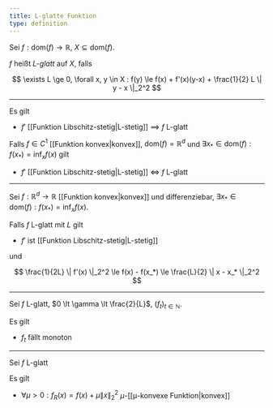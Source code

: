 ```yaml
---
title: L-glatte Funktion
type: definition
---
```


Sei $f : \text{dom}(f) \to \mathbb{R}$, $X \subseteq \text{dom}(f)$.

$f$ heißt *L-glatt* auf $X$, falls

$$
	\exists L \ge 0, \forall x, y \in X : f(y) \le f(x) + f'(x)(y-x) + \frac{1}{2} L \| y - x \|_2^2
$$

---

Es gilt
- $f'$ [[Funktion Libschitz-stetig|L-stetig]] $\implies$ $f$ L-glatt

Falls $f \in C^1$ [[Funktion konvex|konvex]], $\text{dom}(f) = \mathbb{R}^d$ und $\exists x_* \in \text{dom}(f) : f(x_*) = \inf_x f(x)$ gilt
- $f'$ [[Funktion Libschitz-stetig|L-stetig]] $\iff$ $f$ L-glatt

---

Sei $f : \mathbb{R}^d \to \mathbb{R}$ [[Funktion konvex|konvex]] und differenziebar, $\exists x_* \in \text{dom}(f) : f(x_*) = \inf_x f(x)$.

Falls $f$ L-glatt mit $L$ gilt
- $f'$ ist [[Funktion Libschitz-stetig|L-stetig]]

und

$$
	\frac{1}{2L} \| f'(x) \|_2^2 \le f(x) - f(x_*) \le \frac{L}{2} \| x - x_* \|_2^2
$$

---

Sei $f$ L-glatt, $0 \lt \gamma \lt \frac{2}{L}$, $(f_t)_{t \in \mathbb{N}}$.

Es gilt
- $f_t$ fällt monoton

---

Sei $f$ L-glatt

Es gilt
- $\forall \mu \gt 0 : f_R(x) = f(x) + \mu \| x \|_2^2$ $\mu$-[[μ-konvexe Funktion|konvex]]